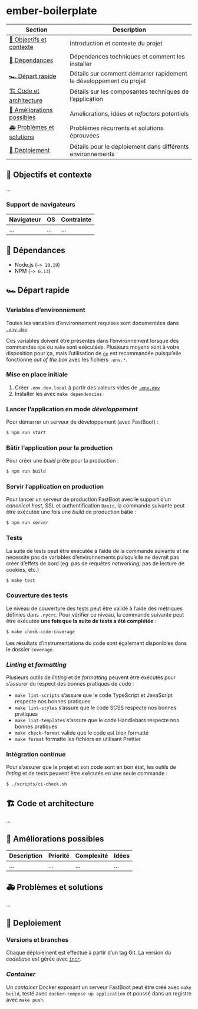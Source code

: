 # ember-boilerplate

| Section                                                 | Description                                                        |
| ------------------------------------------------------- | ------------------------------------------------------------------ |
| [🎯 Objectifs et contexte](#-objectifs-et-contexte)     | Introduction et contexte du projet                                 |
| [🚧 Dépendances](#-dépendances)                         | Dépendances techniques et comment les installer                    |
| [🏎 Départ rapide](#-départ-rapide)                      | Détails sur comment démarrer rapidement le développement du projet |
| [🏗 Code et architecture](#-code-et-architecture)        | Détails sur les composantes techniques de l’application            |
| [🔭 Améliorations possibles](#-améliorations-possibles) | Améliorations, idées et _refactors_ potentiels                     |
| [🚑 Problèmes et solutions](#-problèmes-et-solutions)   | Problèmes récurrents et solutions éprouvées                        |
| [🚀 Déploiement](#-deploiement)                         | Détails pour le déploiement dans différents environnements         |

## 🎯 Objectifs et contexte

…

### Support de navigateurs

| Navigateur | OS  | Contrainte |
| ---------- | --- | ---------- |
| …          | …   | …          |

## 🚧 Dépendances

- Node.js (`~> 10.19`)
- NPM (`~> 6.13`)

## 🏎 Départ rapide

### Variables d’environnement

Toutes les variables d’environnement requises sont documentées dans [`.env.dev`](./.env.dev).

Ces variables doivent être présentes dans l’environnement lorsque des commandes `npm` ou `make` sont exécutées. Plusieurs moyens sont à votre disposition pour ça, mais l’utilisation de [`nv`](https://github.com/jcouture/nv) est recommandée puisqu’elle fonctionne _out of the box_ avec les fichiers `.env.*`.

### Mise en place initiale

1. Créer `.env.dev.local` à partir des valeurs vides de [`.env.dev`](./.env.dev)
2. Installer les avec `make dependencies`

### Lancer l’application en mode _développement_

Pour démarrer un serveur de développement (avec FastBoot) :

```bash
$ npm run start
```

### Bâtir l’application pour la production

Pour créer une _build_ prête pour la production :

```bash
$ npm run build
```

### Servir l’application en production

Pour lancer un serveur de production FastBoot avec le support d’un _canonical host_, SSL et authentification `Basic`, la commande suivante peut être exécutée une fois une _build_ de production bâtie :

```bash
$ npm run server
```

### Tests

La suite de tests peut être exécutée à l’aide de la commande suivante et ne nécessite pas de variables d’environnements puisqu’elle ne devrait pas créer d’effets de bord (eg. pas de requêtes _networking_, pas de lecture de cookies, etc.)

```bash
$ make test
```

### Couverture des tests

Le niveau de couverture des tests peut être validé à l’aide des métriques définies dans `.nycrc`. Pour vérifier ce niveau, la commande suivante peut être exécutée **une fois que la suite de tests a été complétée** :

```bash
$ make check-code-coverage
```

Les résultats d’instrumentations du code sont également disponibles dans le dossier `coverage`.

### _Linting_ et _formatting_

Plusieurs outils de _linting_ et de _formatting_ peuvent être exécutés pour s’assurer du respect des bonnes pratiques de code :

- `make lint-scripts` s’assure que le code TypeScript et JavaScript respecte nos bonnes pratiques
- `make lint-styles` s’assure que le code SCSS respecte nos bonnes pratiques
- `make lint-templates` s’assure que le code Handlebars respecte nos bonnes pratiques
- `make check-format` valide que le code est bien formatté
- `make format` formatte les fichiers en utilisant Prettier

### Intégration continue

Pour s’assurer que le projet et son code sont en bon état, les outils de _linting_ et de tests peuvent être exécutés en une seule commande :

```bash
$ ./scripts/ci-check.sh
```

## 🏗 Code et architecture

…

## 🔭 Améliorations possibles

| Description | Priorité | Complexité | Idées |
| ----------- | -------- | ---------- | ----- |
| …           | …        | …          | …     |

## 🚑 Problèmes et solutions

…

## 🚀 Deploiement

### Versions et branches

Chaque déploiement est effectué à partir d’un tag Git. La version du _codebase_ est gérée avec [`incr`](https://github.com/jcouture/incr).

### _Container_

Un _container_ Docker exposant un serveur FastBoot peut être créé avec `make build`, testé avec `docker-compose up application` et poussé dans un registre avec `make push`.
